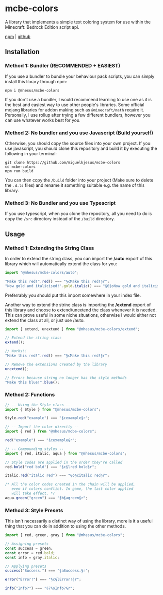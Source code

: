 # mcbe-colors

A library that implements a simple text coloring system for use within the Minecraft: Bedrock Edition script api.

[npm](https://www.npmjs.com/package/@mhesus/mcbe-colors) | [github](https://github.com/miguelkjesus/mcbe-colors)

## Installation

### Method 1: Bundler (RECOMMENDED + EASIEST)

If you use a bundler to bundle your behaviour pack scripts, you can simply install this library through npm:

```
npm i @mhesus/mcbe-colors
```

If you don't use a bundler, I would recommend learning to use one as it is the best and easiest way to use other people's libraries. Some official mojang libraries for addon making such as `@minecraft/math` require it. Personally, I use rollup after trying a few different bundlers, however you can use whatever works best for you.

### Method 2: No bundler and you use Javascript (Build yourself)

Otherwise, you should copy the source files into your own project. If you use javascript, you should clone this repository and build it by executing the following in your terminal:

```
git clone https://github.com/miguelkjesus/mcbe-colors
cd mcbe-colors
npm run build
```

You can then copy the `/build` folder into your project (Make sure to delete the `.d.ts` files) and rename it something suitable e.g. the name of this library.

### Method 3: No Bundler and you use Typescript

If you use typescript, when you clone the repository, all you need to do is copy the `/src` directory instead of the `/build` directory.

## Usage

### Method 1: Extending the String Class

In order to extend the string class, you can import the **/auto** export of this library which will automatically extend the class for you:

```ts
import "@mhesus/mcbe-colors/auto";

"Make this red!".red() === "§cMake this red!§r";
"Now gold and italicised!".gold.italic() === "§6§oNow gold and italicised!§r";
```

Preferrably you should put this import somewhere in your index file.

Another way to extend the strinc class is importing the **/extend** export of this library and choose to extend/unextend the class whenever it is needed. This can prove useful in some niche situations, otherwise I would either not extend the class at all, or just use /auto.

```ts
import { extend, unextend } from "@mhesus/mcbe-colors/extend";

// Extend the string class
extend();

// Works!!
"Make this red!".red() === "§cMake this red!§r";

// Remove the extensions created by the library
unextend();

// Errors because string no longer has the style methods
"Make this blue!".blue();
```

### Method 2: Functions

```ts
// -- Using the Style class --
import { Style } from "@mhesus/mcbe-colors";

Style.red("example") === "§cexample§r";
```

```ts
// -- Import the color directly --
import { red } from "@mhesus/mcbe-colors";

red("example") === "§cexample§r";
```

```ts
// -- Compounding styles --
import { red, italic, aqua } from "@mhesus/mcbe-colors";

// Style codes are applied in the order they're called
red.bold("red bold") === "§c§lred bold§r";

italic.red("italic red") === "§o§citalic red§r";

/* All the color codes created in the chain will be applied, 
   even if colors conflict. In game, the last color applied 
   will take effect. */
aqua.green("green") === "§b§agreen§r";
```

### Method 3: Style Presets

This isn't necessarily a distinct way of using the library, more is it a useful thing that you can do in addition to using the other methods.

```ts
import { red, green, gray } from "@mhesus/mcbe-colors";

// Assigning presets
const success = green;
const error = red.bold;
const info = gray.italic;

// Applying presets
success("Success.") === "§aSuccess.§r";

error("Error!") === "§c§lError!§r";

info("Info?") === "§7§oInfo?§r";
```
